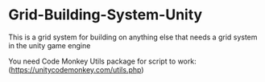 # Grid-Building-System-Unity
This is a grid system for building on anything else that needs a grid system in the unity game engine

You need Code Monkey Utils package for script to work: (https://unitycodemonkey.com/utils.php)
